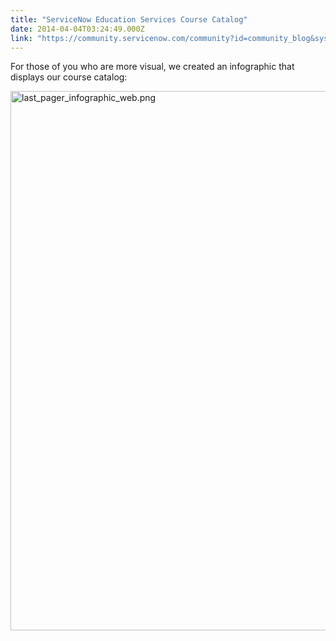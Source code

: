 ```yaml
---
title: "ServiceNow Education Services Course Catalog"
date: 2014-04-04T03:24:49.000Z
link: "https://community.servicenow.com/community?id=community_blog&sys_id=740d6aa5dbd0dbc01dcaf3231f96199e"
---
```

<p>For those of you who are more visual, we created an infographic that displays our course catalog:</p><p><a _jive_internal="true" href="/servlet/JiveServlet/showImage/38-2952-8887/last_pager_infographic_web.png"><img  alt="last_pager_infographic_web.png" class="image-0 jive-image" height="900" src="6fe2154edb581b04ed6af3231f961971.iix" style="height: 863px; width: 620px;" width="646"/></a></p>
